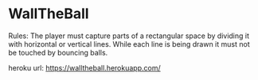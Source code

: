 # WallTheBall

Rules: The player must capture parts of a rectangular space by dividing it with horizontal or vertical lines. While each line is being drawn it must not be touched by bouncing balls. 

heroku url: https://walltheball.herokuapp.com/

